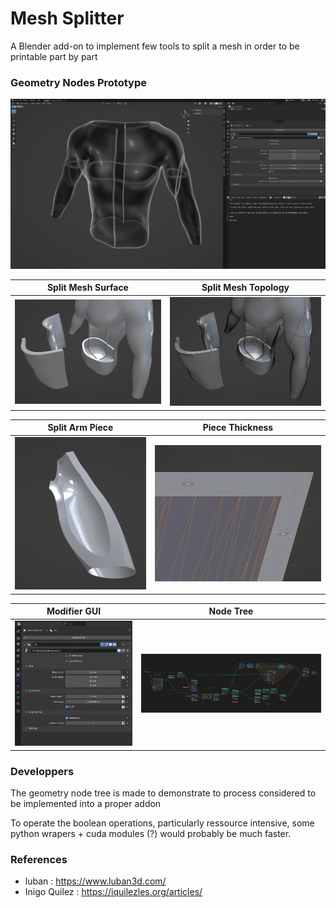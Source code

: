 # Mesh Splitter

A Blender add-on to implement few tools to split a mesh in order to be printable part by part

### Geometry Nodes Prototype

![overview, xray](readme-data/XRay.png)


Split Mesh Surface              |  Split Mesh Topology
:-------------------------:|:-------------------------:
![](readme-data/BodySplit.png)  |  ![](readme-data/BodySplit_wire.png)


Split Arm Piece             |  Piece Thickness
:-------------------------:|:-------------------------:
![](readme-data/ArmPiece.png) | ![](readme-data/Thickness.png) 

Modifier GUI             |  Node Tree
:-------------------------:|:-------------------------:
![](readme-data/Modifier.png) | ![](readme-data/NodeTree.png)


### Developpers

The geometry node tree is made to demonstrate to process considered to be implemented into a proper addon

To operate the boolean operations, particularly ressource intensive, some python wrapers + cuda modules (?) would probably be much faster.

### References

- luban : https://www.luban3d.com/
- Inigo Quilez : https://iquilezles.org/articles/